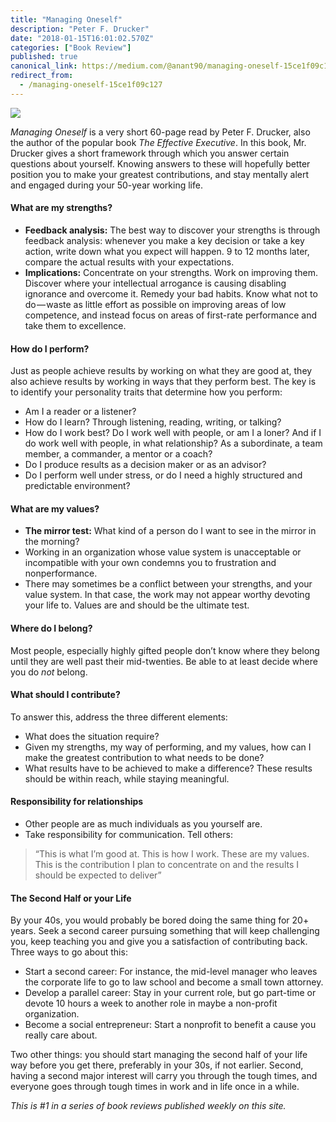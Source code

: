 ```yaml
---
title: "Managing Oneself"
description: "Peter F. Drucker"
date: "2018-01-15T16:01:02.570Z"
categories: ["Book Review"]
published: true
canonical_link: https://medium.com/@anant90/managing-oneself-15ce1f09c127
redirect_from:
  - /managing-oneself-15ce1f09c127
---
```


![](/assets/blog/managing-oneself/asset-1.png)

_Managing Oneself_ is a very short 60-page read by Peter F. Drucker, also the author of the popular book _The Effective Executive_. In this book, Mr. Drucker gives a short framework through which you answer certain questions about yourself. Knowing answers to these will hopefully better position you to make your greatest contributions, and stay mentally alert and engaged during your 50-year working life.

#### What are my strengths?

- **Feedback analysis:** The best way to discover your strengths is through feedback analysis: whenever you make a key decision or take a key action, write down what you expect will happen. 9 to 12 months later, compare the actual results with your expectations.
- **Implications:** Concentrate on your strengths. Work on improving them. Discover where your intellectual arrogance is causing disabling ignorance and overcome it. Remedy your bad habits. Know what not to do — waste as little effort as possible on improving areas of low competence, and instead focus on areas of first-rate performance and take them to excellence.

#### How do I perform?

Just as people achieve results by working on what they are good at, they also achieve results by working in ways that they perform best. The key is to identify your personality traits that determine how you perform:

- Am I a reader or a listener?
- How do I learn? Through listening, reading, writing, or talking?
- How do I work best? Do I work well with people, or am I a loner? And if I do work well with people, in what relationship? As a subordinate, a team member, a commander, a mentor or a coach?
- Do I produce results as a decision maker or as an advisor?
- Do I perform well under stress, or do I need a highly structured and predictable environment?

#### What are my values?

- **The mirror test:** What kind of a person do I want to see in the mirror in the morning?
- Working in an organization whose value system is unacceptable or incompatible with your own condemns you to frustration and nonperformance.
- There may sometimes be a conflict between your strengths, and your value system. In that case, the work may not appear worthy devoting your life to. Values are and should be the ultimate test.

#### Where do I belong?

Most people, especially highly gifted people don’t know where they belong until they are well past their mid-twenties. Be able to at least decide where you do _not_ belong.

#### What should I contribute?

To answer this, address the three different elements:

- What does the situation require?
- Given my strengths, my way of performing, and my values, how can I make the greatest contribution to what needs to be done?
- What results have to be achieved to make a difference? These results should be within reach, while staying meaningful.

#### Responsibility for relationships

- Other people are as much individuals as you yourself are.
- Take responsibility for communication. Tell others:

> “This is what I’m good at. This is how I work. These are my values. This is the contribution I plan to concentrate on and the results I should be expected to deliver”

#### The Second Half or your Life

By your 40s, you would probably be bored doing the same thing for 20+ years. Seek a second career pursuing something that will keep challenging you, keep teaching you and give you a satisfaction of contributing back. Three ways to go about this:

- Start a second career: For instance, the mid-level manager who leaves the corporate life to go to law school and become a small town attorney.
- Develop a parallel career: Stay in your current role, but go part-time or devote 10 hours a week to another role in maybe a non-profit organization.
- Become a social entrepreneur: Start a nonprofit to benefit a cause you really care about.

Two other things: you should start managing the second half of your life way before you get there, preferably in your 30s, if not earlier. Second, having a second major interest will carry you through the tough times, and everyone goes through tough times in work and in life once in a while.

_This is #1 in a series of book reviews published weekly on this site._
